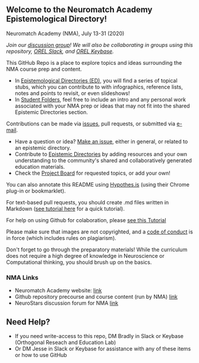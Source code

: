## Welcome to the Neuromatch Academy Epistemological Directory!
Neuromatch Academy (NMA), July 13-31 (2020)  

*Join our [discussion group](https://representational-brains-phenotypes.weebly.com/neuromatch-academy.html)! We will also be collaborating in groups using this repository, [OREL Slack](https://app.slack.com/client/T48BNG3A5/C015B5V5TEH), and [OREL Keybase](https://keybase.io/team/orthogonal_lab).*

This GitHub Repo is a place to explore topics and ideas surrounding the NMA course prep and content. 
- In [Epistemological Directories (ED)](https://github.com/Orthogonal-Research-Lab/Neuromatch-Academy/tree/master/Epistemological%20Directory), you will find a series of topical stubs, which you can contribute to with infographics, reference lists, notes and points to revisit, or even slideshows! 
- In [Student Folders](https://github.com/Orthogonal-Research-Lab/Neuromatch-Academy/tree/master/Students), feel free to include an intro and any personal work associated with your NMA prep or ideas that may not fit into the shared Epistemic Directories section. 


Contributions can be made via [issues](https://github.com/Orthogonal-Research-Lab/Neuromatch-Academy/issues), pull requests, or submitted via [e-mail](mailto:Orthogonal-Lab@outlook.com). 

- Have a question or idea? [Make an issue](https://github.com/Orthogonal-Research-Lab/Neuromatch-Academy/issues), either in general, or related to an epistemic directory. 
- Contribute to [Epistemic Directories](https://github.com/Orthogonal-Research-Lab/Neuromatch-Academy/tree/master/Epistemological%20Directory) by adding resources and your own understanding to the community's shared and collaboratively generated education materials.
- Check the [Project Board](https://github.com/Orthogonal-Research-Lab/Neuromatch-Academy/projects/1) for requested topics, or add your own! 



You can also annotate this README using [Hypothes.is](https://web.hypothes.is/start/) (using their Chrome plug-in or bookmarklet). 

For text-based pull requests, you should create .md files written in Markdown ([see tutorial here](https://drive.google.com/file/d/1zXlZ2tEndNPOO1vmL4_MoAt-Tqjd0dUU/view?usp=sharing) for a quick tutorial). 

For help on using Github for colaboration, please [see this Tutorial](https://drive.google.com/file/d/1T8qAa70uQ_OhQYqilbtruhq2oscgzOUS/view?usp=sharing)

Please make sure that images are not copyrighted, and a [code of conduct](https://github.com/Orthogonal-Research-Lab/Neuromatch-Academy/blob/master/code-of-conduct.md) is in force (which includes rules on plagiarism).



Don't forget to go through the preparatory materials! While the curriculum does not require a high degree of knowledge in Neuroscience or Computational thinking, you should brush up on the basics.

### NMA Links
- Neuromatch Academy website:  [link](https://neuromatch.io/academy/)
- Github repository precourse and course content (run by NMA)  [link](https://github.com/NeuromatchAcademy)
- NeuroStars discussion forum for NMA [link](https://neurostars.org/c/neuromatch-academy/16)

## Need Help?
- If you need write-access to this repo, DM Bradly in Slack or Keybase (Orthogonal Reseach and Education Lab)
- Or DM Jesse in Slack or Keybase for assistance with any of these items or how to use GitHub
